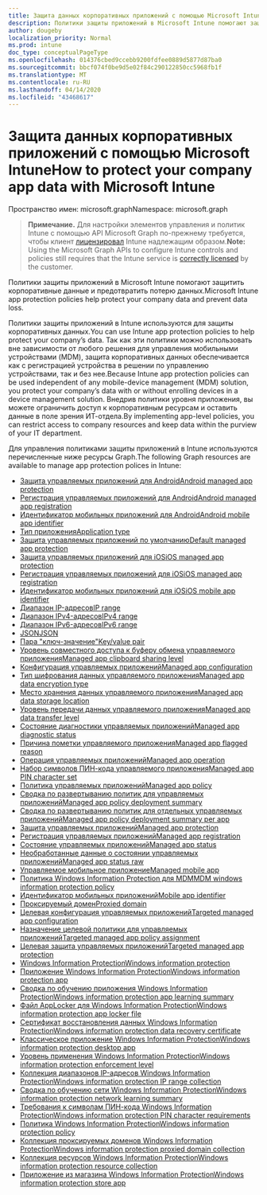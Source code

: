 ```yaml
---
title: Защита данных корпоративных приложений с помощью Microsoft Intune
description: Политики защиты приложений в Microsoft Intune помогают защитить корпоративные данные и предотвратить потерю данных.
author: dougeby
localization_priority: Normal
ms.prod: intune
doc_type: conceptualPageType
ms.openlocfilehash: 014376cbed9ccebb9200fdfee0889d5877d87ba0
ms.sourcegitcommit: bbcf074f0be9d5e02f84c290122850cc5968fb1f
ms.translationtype: MT
ms.contentlocale: ru-RU
ms.lasthandoff: 04/14/2020
ms.locfileid: "43468617"
---
```

# <a name="how-to-protect-your-company-app-data-with-microsoft-intune"></a><span data-ttu-id="5d177-103">Защита данных корпоративных приложений с помощью Microsoft Intune</span><span class="sxs-lookup"><span data-stu-id="5d177-103">How to protect your company app data with Microsoft Intune</span></span>

<span data-ttu-id="5d177-104">Пространство имен: microsoft.graph</span><span class="sxs-lookup"><span data-stu-id="5d177-104">Namespace: microsoft.graph</span></span>

> <span data-ttu-id="5d177-105">**Примечание.** Для настройки элементов управления и политик Intune с помощью API Microsoft Graph по-прежнему требуется, чтобы клиент [лицензировал](https://www.microsoft.com/en-us/cloud-platform/microsoft-intune-pricing) Intune надлежащим образом.</span><span class="sxs-lookup"><span data-stu-id="5d177-105">**Note:** Using the Microsoft Graph APIs to configure Intune controls and policies still requires that the Intune service is [correctly licensed](https://www.microsoft.com/en-us/cloud-platform/microsoft-intune-pricing) by the customer.</span></span>

<span data-ttu-id="5d177-106">Политики защиты приложений в Microsoft Intune помогают защитить корпоративные данные и предотвратить потерю данных.</span><span class="sxs-lookup"><span data-stu-id="5d177-106">Microsoft Intune app protection policies help protect your company data and prevent data loss.</span></span>

<span data-ttu-id="5d177-107">Политики защиты приложений в Intune используются для защиты корпоративных данных.</span><span class="sxs-lookup"><span data-stu-id="5d177-107">You can use Intune app protection policies to help protect your company’s data.</span></span> <span data-ttu-id="5d177-108">Так как эти политики можно использовать вне зависимости от любого решения для управления мобильными устройствами (MDM), защита корпоративных данных обеспечивается как с регистрацией устройства в решении по управлению устройствами, так и без нее.</span><span class="sxs-lookup"><span data-stu-id="5d177-108">Because Intune app protection policies can be used independent of any mobile-device management (MDM) solution, you protect your company’s data with or without enrolling devices in a device management solution.</span></span> <span data-ttu-id="5d177-109">Внедрив политики уровня приложения, вы можете ограничить доступ к корпоративным ресурсам и оставить данные в поле зрения ИТ-отдела.</span><span class="sxs-lookup"><span data-stu-id="5d177-109">By implementing app-level policies, you can restrict access to company resources and keep data within the purview of your IT department.</span></span>

<span data-ttu-id="5d177-110">Для управления политиками защиты приложений в Intune используются перечисленные ниже ресурсы Graph.</span><span class="sxs-lookup"><span data-stu-id="5d177-110">The following Graph resources are available to manage app protection polices in Intune:</span></span>  

- [<span data-ttu-id="5d177-111">Защита управляемых приложений для Android</span><span class="sxs-lookup"><span data-stu-id="5d177-111">Android managed app protection</span></span>](intune-mam-androidmanagedappprotection.md)
- [<span data-ttu-id="5d177-112">Регистрация управляемых приложений для Android</span><span class="sxs-lookup"><span data-stu-id="5d177-112">Android managed app registration</span></span>](intune-mam-androidmanagedappregistration.md)
- [<span data-ttu-id="5d177-113">Идентификатор мобильных приложений для Android</span><span class="sxs-lookup"><span data-stu-id="5d177-113">Android mobile app identifier</span></span>](intune-mam-androidmobileappidentifier.md)
- [<span data-ttu-id="5d177-114">Тип приложения</span><span class="sxs-lookup"><span data-stu-id="5d177-114">Application type</span></span>](intune-wip-applicationtype.md)
- [<span data-ttu-id="5d177-115">Защита управляемых приложений по умолчанию</span><span class="sxs-lookup"><span data-stu-id="5d177-115">Default managed app protection</span></span>](intune-mam-defaultmanagedappprotection.md)
- [<span data-ttu-id="5d177-116">Защита управляемых приложений для iOS</span><span class="sxs-lookup"><span data-stu-id="5d177-116">iOS managed app protection</span></span>](intune-mam-iosmanagedappprotection.md)
- [<span data-ttu-id="5d177-117">Регистрация управляемых приложений для iOS</span><span class="sxs-lookup"><span data-stu-id="5d177-117">iOS managed app registration</span></span>](intune-mam-iosmanagedappregistration.md)
- [<span data-ttu-id="5d177-118">Идентификатор мобильных приложений для iOS</span><span class="sxs-lookup"><span data-stu-id="5d177-118">iOS mobile app identifier</span></span>](intune-mam-iosmobileappidentifier.md)
- [<span data-ttu-id="5d177-119">Диапазон IP-адресов</span><span class="sxs-lookup"><span data-stu-id="5d177-119">IP range</span></span>](intune-mam-iprange.md)
- [<span data-ttu-id="5d177-120">Диапазон IPv4-адресов</span><span class="sxs-lookup"><span data-stu-id="5d177-120">IPv4 range</span></span>](intune-mam-ipv4range.md)
- [<span data-ttu-id="5d177-121">Диапазон IPv6-адресов</span><span class="sxs-lookup"><span data-stu-id="5d177-121">IPv6 range</span></span>](intune-mam-ipv6range.md)
- [<span data-ttu-id="5d177-122">JSON</span><span class="sxs-lookup"><span data-stu-id="5d177-122">JSON</span></span>](intune-mam-json.md)
- [<span data-ttu-id="5d177-123">Пара "ключ-значение"</span><span class="sxs-lookup"><span data-stu-id="5d177-123">Key/value pair</span></span>](intune-mam-keyvaluepair.md)
- [<span data-ttu-id="5d177-124">Уровень совместного доступа к буферу обмена управляемого приложения</span><span class="sxs-lookup"><span data-stu-id="5d177-124">Managed app clipboard sharing level</span></span>](intune-mam-managedappclipboardsharinglevel.md)
- [<span data-ttu-id="5d177-125">Конфигурация управляемых приложений</span><span class="sxs-lookup"><span data-stu-id="5d177-125">Managed app configuration</span></span>](intune-mam-managedappconfiguration.md)
- [<span data-ttu-id="5d177-126">Тип шифрования данных управляемого приложения</span><span class="sxs-lookup"><span data-stu-id="5d177-126">Managed app data encryption type</span></span>](intune-mam-managedappdataencryptiontype.md)
- [<span data-ttu-id="5d177-127">Место хранения данных управляемого приложения</span><span class="sxs-lookup"><span data-stu-id="5d177-127">Managed app data storage location</span></span>](intune-mam-managedappdatastoragelocation.md)
- [<span data-ttu-id="5d177-128">Уровень передачи данных управляемого приложения</span><span class="sxs-lookup"><span data-stu-id="5d177-128">Managed app data transfer level</span></span>](intune-mam-managedappdatatransferlevel.md)
- [<span data-ttu-id="5d177-129">Состояние диагностики управляемых приложений</span><span class="sxs-lookup"><span data-stu-id="5d177-129">Managed app diagnostic status</span></span>](intune-mam-managedappdiagnosticstatus.md)
- [<span data-ttu-id="5d177-130">Причина пометки управляемого приложения</span><span class="sxs-lookup"><span data-stu-id="5d177-130">Managed app flagged reason</span></span>](intune-mam-managedappflaggedreason.md)
- [<span data-ttu-id="5d177-131">Операция управляемых приложений</span><span class="sxs-lookup"><span data-stu-id="5d177-131">Managed app operation</span></span>](intune-mam-managedappoperation.md)
- [<span data-ttu-id="5d177-132">Набор символов ПИН-кода управляемого приложения</span><span class="sxs-lookup"><span data-stu-id="5d177-132">Managed app PIN character set</span></span>](intune-mam-managedapppincharacterset.md)
- [<span data-ttu-id="5d177-133">Политика управляемых приложений</span><span class="sxs-lookup"><span data-stu-id="5d177-133">Managed app policy</span></span>](intune-mam-managedapppolicy.md)
- [<span data-ttu-id="5d177-134">Сводка по развертыванию политик для управляемых приложений</span><span class="sxs-lookup"><span data-stu-id="5d177-134">Managed app policy deployment summary</span></span>](intune-mam-managedapppolicydeploymentsummary.md)
- [<span data-ttu-id="5d177-135">Сводка по развертыванию политик для отдельных управляемых приложений</span><span class="sxs-lookup"><span data-stu-id="5d177-135">Managed app policy deployment summary per app</span></span>](intune-mam-managedapppolicydeploymentsummaryperapp.md)
- [<span data-ttu-id="5d177-136">Защита управляемых приложений</span><span class="sxs-lookup"><span data-stu-id="5d177-136">Managed app protection</span></span>](intune-mam-managedappprotection.md)
- [<span data-ttu-id="5d177-137">Регистрация управляемых приложений</span><span class="sxs-lookup"><span data-stu-id="5d177-137">Managed app registration</span></span>](intune-mam-managedappregistration.md)
- [<span data-ttu-id="5d177-138">Состояние управляемых приложений</span><span class="sxs-lookup"><span data-stu-id="5d177-138">Managed app status</span></span>](intune-mam-managedappstatus.md)
- [<span data-ttu-id="5d177-139">Необработанные данные о состоянии управляемых приложений</span><span class="sxs-lookup"><span data-stu-id="5d177-139">Managed app status raw</span></span>](intune-mam-managedappstatusraw.md)
- [<span data-ttu-id="5d177-140">Управляемое мобильное приложение</span><span class="sxs-lookup"><span data-stu-id="5d177-140">Managed mobile app</span></span>](intune-mam-managedmobileapp.md)
- [<span data-ttu-id="5d177-141">Политика Windows Information Protection для MDM</span><span class="sxs-lookup"><span data-stu-id="5d177-141">MDM windows information protection policy</span></span>](intune-mam-mdmwindowsinformationprotectionpolicy.md)
- [<span data-ttu-id="5d177-142">Идентификатор мобильных приложений</span><span class="sxs-lookup"><span data-stu-id="5d177-142">Mobile app identifier</span></span>](intune-mam-mobileappidentifier.md)
- [<span data-ttu-id="5d177-143">Проксируемый домен</span><span class="sxs-lookup"><span data-stu-id="5d177-143">Proxied domain</span></span>](intune-mam-proxieddomain.md)
- [<span data-ttu-id="5d177-144">Целевая конфигурация управляемых приложений</span><span class="sxs-lookup"><span data-stu-id="5d177-144">Targeted managed app configuration</span></span>](intune-mam-targetedmanagedappconfiguration.md)
- [<span data-ttu-id="5d177-145">Назначение целевой политики для управляемых приложений</span><span class="sxs-lookup"><span data-stu-id="5d177-145">Targeted managed app policy assignment</span></span>](intune-mam-targetedmanagedapppolicyassignment.md)
- [<span data-ttu-id="5d177-146">Целевая защита управляемых приложений</span><span class="sxs-lookup"><span data-stu-id="5d177-146">Targeted managed app protection</span></span>](intune-mam-targetedmanagedappprotection.md)
- [<span data-ttu-id="5d177-147">Windows Information Protection</span><span class="sxs-lookup"><span data-stu-id="5d177-147">Windows information protection</span></span>](intune-mam-windowsinformationprotection.md)
- [<span data-ttu-id="5d177-148">Приложение Windows Information Protection</span><span class="sxs-lookup"><span data-stu-id="5d177-148">Windows information protection app</span></span>](intune-mam-windowsinformationprotectionapp.md)
- [<span data-ttu-id="5d177-149">Сводка по обучению приложения Windows Information Protection</span><span class="sxs-lookup"><span data-stu-id="5d177-149">Windows information protection app learning summary</span></span>](intune-wip-windowsinformationprotectionapplearningsummary.md)
- [<span data-ttu-id="5d177-150">Файл AppLocker для Windows Information Protection</span><span class="sxs-lookup"><span data-stu-id="5d177-150">Windows information protection app locker file</span></span>](intune-mam-windowsinformationprotectionapplockerfile.md)
- [<span data-ttu-id="5d177-151">Сертификат восстановления данных Windows Information Protection</span><span class="sxs-lookup"><span data-stu-id="5d177-151">Windows information protection data recovery certificate</span></span>](intune-mam-windowsinformationprotectiondatarecoverycertificate.md)
- [<span data-ttu-id="5d177-152">Классическое приложение Windows Information Protection</span><span class="sxs-lookup"><span data-stu-id="5d177-152">Windows information protection desktop app</span></span>](intune-mam-windowsinformationprotectiondesktopapp.md)
- [<span data-ttu-id="5d177-153">Уровень применения Windows Information Protection</span><span class="sxs-lookup"><span data-stu-id="5d177-153">Windows information protection enforcement level</span></span>](intune-mam-windowsinformationprotectionenforcementlevel.md)
- [<span data-ttu-id="5d177-154">Коллекция диапазонов IP-адресов Windows Information Protection</span><span class="sxs-lookup"><span data-stu-id="5d177-154">Windows information protection IP range collection</span></span>](intune-mam-windowsinformationprotectioniprangecollection.md)
- [<span data-ttu-id="5d177-155">Сводка по обучению сети Windows Information Protection</span><span class="sxs-lookup"><span data-stu-id="5d177-155">Windows information protection network learning summary</span></span>](intune-wip-windowsinformationprotectionnetworklearningsummary.md)
- [<span data-ttu-id="5d177-156">Требования к символам ПИН-кода Windows Information Protection</span><span class="sxs-lookup"><span data-stu-id="5d177-156">Windows information protection PIN character requirements</span></span>](intune-mam-windowsinformationprotectionpincharacterrequirements.md)
- [<span data-ttu-id="5d177-157">Политика Windows Information Protection</span><span class="sxs-lookup"><span data-stu-id="5d177-157">Windows information protection policy</span></span>](intune-mam-windowsinformationprotectionpolicy.md)
- [<span data-ttu-id="5d177-158">Коллекция проксируемых доменов Windows Information Protection</span><span class="sxs-lookup"><span data-stu-id="5d177-158">Windows information protection proxied domain collection</span></span>](intune-mam-windowsinformationprotectionproxieddomaincollection.md)
- [<span data-ttu-id="5d177-159">Коллекция ресурсов Windows Information Protection</span><span class="sxs-lookup"><span data-stu-id="5d177-159">Windows information protection resource collection</span></span>](intune-mam-windowsinformationprotectionresourcecollection.md)
- [<span data-ttu-id="5d177-160">Приложение из магазина Windows Information Protection</span><span class="sxs-lookup"><span data-stu-id="5d177-160">Windows information protection store app</span></span>](intune-mam-windowsinformationprotectionstoreapp.md)




